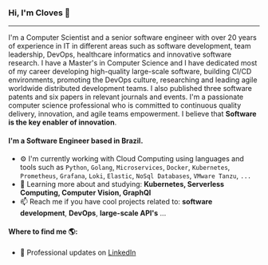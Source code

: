 ### Hi, I'm Cloves 👋
---

I'm a Computer Scientist and a senior software engineer with over 20 years of experience in IT in different areas such as software development, team leadership, DevOps, healthcare informatics and innovative software research. I have a Master's in Computer Science and I have dedicated most of my career developing high-quality large-scale software, building CI/CD environments, promoting the DevOps culture, researching and leading agile worldwide distributed development teams. I also published three software patents and six papers in relevant journals and events. I'm a passionate computer science professional who is committed to continuous quality delivery, innovation, and agile teams empowerment. I believe that **Software is the key enabler of innovation**.

#### I'm a Software Engineer based in Brazil.

- ⚙️ I'm currently working with Cloud Computing using languages and tools such as `Python`, `Golang`, `Microservices`, `Docker`, `Kubernetes`, `Prometheus`, `Grafana`, `Loki`, `Elastic`, `NoSql Databases`, `VMware Tanzu`, `...`
- 🌱 Learning more about and studying: **Kubernetes, Serverless Computing, Computer Vision, GraphQl**
- 📫 Reach me if you have cool projects related to: **software development**, **DevOps**, **large-scale API's** ...

#### Where to find me 🌎:
- 💼 Professional updates on <a href="https://www.linkedin.com/in/cloves/">LinkedIn</a>
